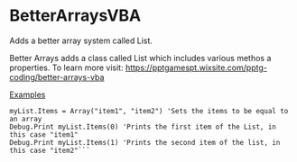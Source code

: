 # BetterArraysVBA
Adds a better array system called List.

Better Arrays adds a class called List which includes various methos a properties.
To learn more visit: https://pptgamespt.wixsite.com/pptg-coding/better-arrays-vba

[Examples](#Examples)
```Dim myList As New List
myList.Items = Array("item1", "item2") 'Sets the items to be equal to an array
Debug.Print myList.Items(0) 'Prints the first item of the List, in this case "item1"
Debug.Print myList.Items(1) 'Prints the second item of the list, in this case "item2"```
